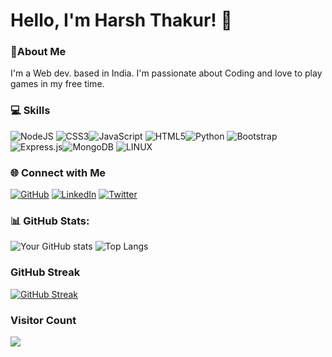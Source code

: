 # Hello, I'm Harsh Thakur! 👋

### 💫About Me

I'm a Web dev. based in India. I'm passionate about Coding and love to play games in my free time.

### 💻 Skills

![NodeJS](https://img.shields.io/badge/node.js-6DA55F?style=for-the-badge&logo=node.js&logoColor=white)  ![CSS3](https://img.shields.io/badge/css3-%231572B6.svg?style=for-the-badge&logo=css3&logoColor=white)![JavaScript](https://img.shields.io/badge/javascript-%23323330.svg?style=for-the-badge&logo=javascript&logoColor=%23F7DF1E) ![HTML5](https://img.shields.io/badge/html5-%23E34F26.svg?style=for-the-badge&logo=html5&logoColor=white)![Python](https://img.shields.io/badge/python-3670A0?style=for-the-badge&logo=python&logoColor=ffdd54)  ![Bootstrap](https://img.shields.io/badge/bootstrap-%23563D7C.svg?style=for-the-badge&logo=bootstrap&logoColor=white) ![Express.js](https://img.shields.io/badge/express.js-%23404d59.svg?style=for-the-badge&logo=express&logoColor=%2361DAFB)![MongoDB](https://img.shields.io/badge/MongoDB-%234ea94b.svg?style=for-the-badge&logo=mongodb&logoColor=white) ![LINUX](https://img.shields.io/badge/Linux-FCC624?style=for-the-badge&logo=linux&logoColor=black) 

### 🌐 Connect with Me 

[![GitHub](https://img.shields.io/badge/GitHub-Iharsh02-red)](https://github.com/iharsh02)
[![LinkedIn](https://img.shields.io/badge/LinkedIn-Iharsh02-green)](https://www.linkedin.com/in/iharsh02/)
[![Twitter](https://img.shields.io/badge/Twitter-Iharsh02-blue)](https://twitter.com/iharsh02)

### 📊 GitHub Stats:

![Your GitHub stats](https://github-readme-stats.vercel.app/api?username=iharsh02&show_icons=true&hide=contribs,prs) ![Top Langs](https://github-readme-stats.vercel.app/api/top-langs/?username=iharsh02&layout=compact)


### GitHub Streak

[![GitHub Streak](https://github-readme-streak-stats.herokuapp.com/?user=iharsh02)](https://git.io/streak-stats)



### Visitor Count
[![](https://visitcount.itsvg.in/api?id=iharsh02&icon=0&color=0)](https://visitcount.itsvg.in)  






